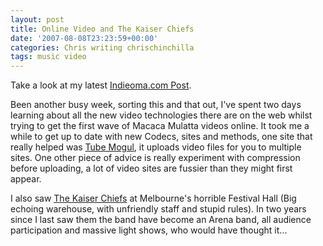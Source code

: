 ```yaml
---
layout: post
title: Online Video and The Kaiser Chiefs
date: '2007-08-08T23:23:59+00:00'
categories: Chris writing chrischinchilla
tags: music video
---
```


Take a look at my latest [Indieoma.com Post](https://www.indieoma.com/public_journal.php?d=6da9003b743b65f4c0ccd295cc484e57).

Been another busy week, sorting this and that out, I've spent two days learning about all the new video technologies there are on the web whilst trying to get the first wave of Macaca Mulatta videos online. It took me a while to get up to date with new Codecs, sites and methods, one site that really helped was [Tube Mogul](https://www.tubemogul.com), it uploads video files for you to multiple sites. One other piece of advice is really experiment with compression before uploading, a lot of video sites are fussier than they might first appear.

I also saw [The Kaiser Chiefs](https://www.kaiserchiefs.co.uk) at Melbourne's horrible Festival Hall (Big echoing warehouse, with unfriendly staff and stupid rules). In two years since I last saw them the band have become an Arena band, all audience participation and massive light shows, who would have thought it...
